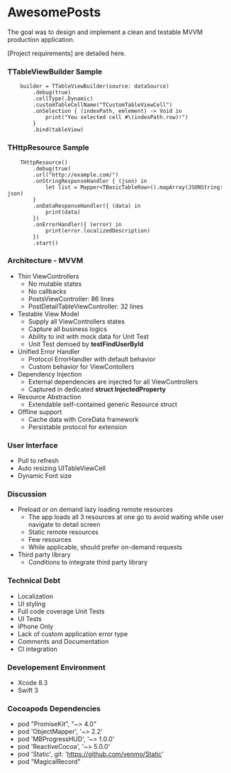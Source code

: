 # AwesomePosts
The goal was to design and implement a clean and testable MVVM production application.

[Project requirements] are detailed here.

### TTableViewBuilder Sample
        builder = TTableViewBuilder(source: dataSource)
            .debug(true)
            .cellType(.Dynamic)
            .customTableCellName("TCustomTableViewCell")
            .onSelection { (indexPath, emlement) -> Void in
                print("You selected cell #\(indexPath.row)!")
            }
            .bind(tableView)
### THttpResource Sample
        THttpResource()
            .debug(true)
            .url("http://example.com/")
            .onStringResponseHandler { (json) in
                let list = Mapper<TBasicTableRow>().mapArray(JSONString: json)
            }
            .onDataResponseHandler({ (data) in
                print(data)
            })
            .onErrorHandler({ (error) in
                print(error.localizedDescription)
            })
            .start()
### Architecture - MVVM
* Thin ViewControllers
   * No mutable states
   * No callbacks
   * PostsViewController: 86 lines
   * PostDetailTableViewController: 32 lines
* Testable View Model 
   * Supply all ViewControllers states
   * Capture all business logics
   * Ability to init with mock data for Unit Test
   * Unit Test demoed by **testFindUserById**
* Unified Error Handler
   * Protocol ErrorHandler with default behavior
   * Custom behavior for ViewContollers
* Dependency Injection
   * External dependencies are injected for all ViewControllers
   * Captured in dedicated **struct InjectedProperty**
* Resource Abstraction
   * Extendable self-contained generic Resource struct
* Offline support
   * Cache data with CoreData framework
   * Persistable protocol for extension 
### User Interface
* Pull to refresh
* Auto resizing UITableViewCell
* Dynamic Font size
### Discussion
* Preload or on demand lazy loading remote resources
  * The app loads all 3 resources at one go to avoid waiting while user navigate to detail screen
  * Static remote resources
  * Few resources
  * While applicable, should prefer on-demand requests 
* Third party library
   * Conditions to integrate third party library
### Technical Debt
* Localization
* UI styling
* Full code coverage Unit Tests
* UI Tests
* iPhone Only
* Lack of custom application error type
* Comments and Documentation
* CI integration 
### Developement Environment
* Xcode 8.3
* Swift 3
### Cocoapods Dependencies
* pod "PromiseKit", "~> 4.0"
* pod 'ObjectMapper', '~> 2.2'
* pod 'MBProgressHUD', '~> 1.0.0'
* pod 'ReactiveCocoa', '~> 5.0.0'
* pod 'Static', git: 'https://github.com/venmo/Static'
* pod "MagicalRecord"

